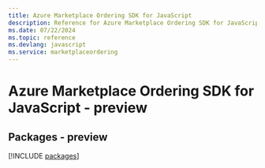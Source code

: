 ```yaml
---
title: Azure Marketplace Ordering SDK for JavaScript
description: Reference for Azure Marketplace Ordering SDK for JavaScript
ms.date: 07/22/2024
ms.topic: reference
ms.devlang: javascript
ms.service: marketplaceordering
---
```

# Azure Marketplace Ordering SDK for JavaScript - preview
## Packages - preview
[!INCLUDE [packages](marketplace-ordering-index.md)]